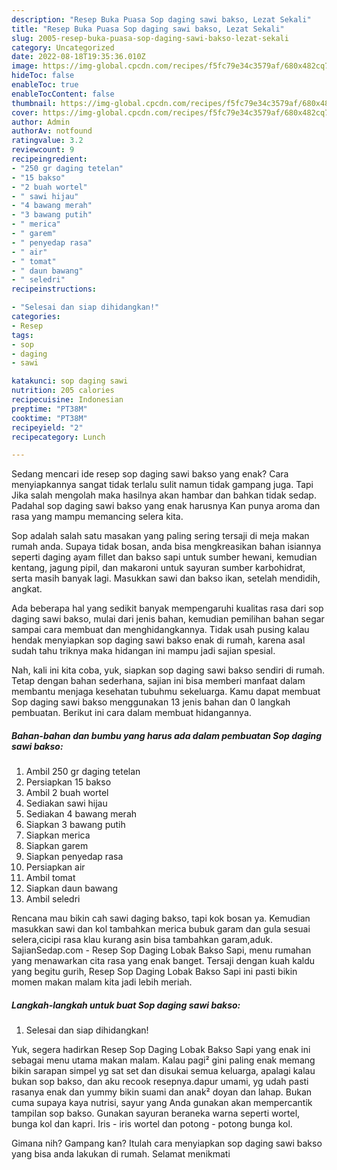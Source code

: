 ```yaml
---
description: "Resep Buka Puasa Sop daging sawi bakso, Lezat Sekali"
title: "Resep Buka Puasa Sop daging sawi bakso, Lezat Sekali"
slug: 2005-resep-buka-puasa-sop-daging-sawi-bakso-lezat-sekali
category: Uncategorized
date: 2022-08-18T19:35:36.010Z
image: https://img-global.cpcdn.com/recipes/f5fc79e34c3579af/680x482cq70/sop-daging-sawi-bakso-foto-resep-utama.jpg
hideToc: false
enableToc: true
enableTocContent: false
thumbnail: https://img-global.cpcdn.com/recipes/f5fc79e34c3579af/680x482cq70/sop-daging-sawi-bakso-foto-resep-utama.jpg
cover: https://img-global.cpcdn.com/recipes/f5fc79e34c3579af/680x482cq70/sop-daging-sawi-bakso-foto-resep-utama.jpg
author: Admin
authorAv: notfound
ratingvalue: 3.2
reviewcount: 9
recipeingredient:
- "250 gr daging tetelan"
- "15 bakso"
- "2 buah wortel"
- " sawi hijau"
- "4 bawang merah"
- "3 bawang putih"
- " merica"
- " garem"
- " penyedap rasa"
- " air"
- " tomat"
- " daun bawang"
- " seledri"
recipeinstructions:

- "Selesai dan siap dihidangkan!"
categories:
- Resep
tags:
- sop
- daging
- sawi

katakunci: sop daging sawi 
nutrition: 205 calories
recipecuisine: Indonesian
preptime: "PT38M"
cooktime: "PT38M"
recipeyield: "2"
recipecategory: Lunch

---
```



Sedang mencari ide resep sop daging sawi bakso yang enak? Cara menyiapkannya sangat tidak terlalu sulit namun tidak gampang juga. Tapi Jika salah mengolah maka hasilnya akan hambar dan bahkan tidak sedap. Padahal sop daging sawi bakso yang enak harusnya Kan punya aroma dan rasa yang mampu memancing selera kita.


Sop adalah salah satu masakan yang paling sering tersaji di meja makan rumah anda. Supaya tidak bosan, anda bisa mengkreasikan bahan isiannya seperti daging ayam fillet dan bakso sapi untuk sumber hewani, kemudian kentang, jagung pipil, dan makaroni untuk sayuran sumber karbohidrat, serta masih banyak lagi. Masukkan sawi dan bakso ikan, setelah mendidih, angkat.

Ada beberapa hal yang sedikit banyak mempengaruhi kualitas rasa dari sop daging sawi bakso, mulai dari jenis bahan, kemudian pemilihan bahan segar sampai cara membuat dan menghidangkannya. Tidak usah pusing kalau hendak menyiapkan sop daging sawi bakso enak di rumah, karena asal sudah tahu triknya maka hidangan ini mampu jadi sajian spesial.


Nah, kali ini kita coba, yuk, siapkan sop daging sawi bakso sendiri di rumah. Tetap dengan bahan sederhana, sajian ini bisa memberi manfaat dalam membantu menjaga kesehatan tubuhmu sekeluarga. Kamu dapat membuat Sop daging sawi bakso menggunakan 13 jenis bahan dan 0 langkah pembuatan. Berikut ini cara dalam membuat hidangannya.

<!--inarticleads1-->

##### Bahan-bahan dan bumbu yang harus ada dalam pembuatan Sop daging sawi bakso:

1. Ambil 250 gr daging tetelan
1. Persiapkan 15 bakso
1. Ambil 2 buah wortel
1. Sediakan  sawi hijau
1. Sediakan 4 bawang merah
1. Siapkan 3 bawang putih
1. Siapkan  merica
1. Siapkan  garem
1. Siapkan  penyedap rasa
1. Persiapkan  air
1. Ambil  tomat
1. Siapkan  daun bawang
1. Ambil  seledri


Rencana mau bikin cah sawi daging bakso, tapi kok bosan ya. Kemudian masukkan sawi dan kol tambahkan merica bubuk garam dan gula sesuai selera,cicipi rasa klau kurang asin bisa tambahkan garam,aduk. SajianSedap.com - Resep Sop Daging Lobak Bakso Sapi, menu rumahan yang menawarkan cita rasa yang enak banget. Tersaji dengan kuah kaldu yang begitu gurih, Resep Sop Daging Lobak Bakso Sapi ini pasti bikin momen makan malam kita jadi lebih meriah. 

<!--inarticleads2-->

##### Langkah-langkah untuk buat Sop daging sawi bakso:


1. Selesai dan siap dihidangkan!

Yuk, segera hadirkan Resep Sop Daging Lobak Bakso Sapi yang enak ini sebagai menu utama makan malam. Kalau pagi² gini paling enak memang bikin sarapan simpel yg sat set dan disukai semua keluarga, apalagi kalau bukan sop bakso, dan aku recook resepnya.dapur umami, yg udah pasti rasanya enak dan yummy bikin suami dan anak² doyan dan lahap. Bukan cuma supaya kaya nutrisi, sayur yang Anda gunakan akan mempercantik tampilan sop bakso. Gunakan sayuran beraneka warna seperti wortel, bunga kol dan kapri. Iris - iris wortel dan potong - potong bunga kol. 

Gimana nih? Gampang kan? Itulah cara menyiapkan sop daging sawi bakso yang bisa anda lakukan di rumah. Selamat menikmati
